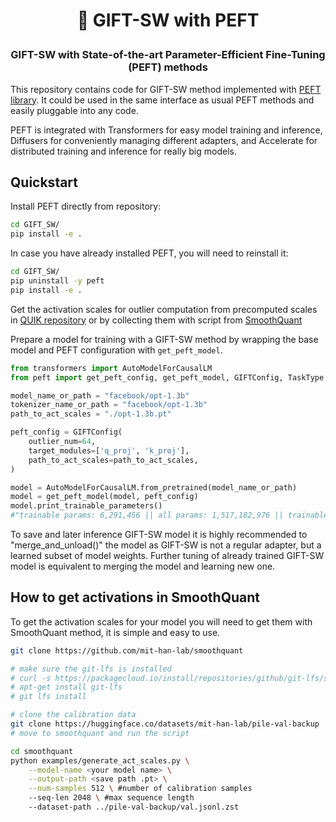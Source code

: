 <!---
Copyright 2023 The HuggingFace Team. All rights reserved.

Licensed under the Apache License, Version 2.0 (the "License");
you may not use this file except in compliance with the License.
You may obtain a copy of the License at

    http://www.apache.org/licenses/LICENSE-2.0

Unless required by applicable law or agreed to in writing, software
distributed under the License is distributed on an "AS IS" BASIS,
WITHOUT WARRANTIES OR CONDITIONS OF ANY KIND, either express or implied.
See the License for the specific language governing permissions and
limitations under the License.
-->

<h1 align="center"> <p>🤗 GIFT-SW with PEFT</p></h1>
<h3 align="center">
    <p>GIFT-SW with State-of-the-art Parameter-Efficient Fine-Tuning (PEFT) methods</p>
</h3>

This repository contains code for GIFT-SW method implemented with [PEFT library](https://huggingface.co/PEFT). It could be used in the same interface as usual PEFT methods and easily pluggable into any code.

PEFT is integrated with Transformers for easy model training and inference, Diffusers for conveniently managing different adapters, and Accelerate for distributed training and inference for really big models.

## Quickstart

Install PEFT directly from repository:

```bash
cd GIFT_SW/
pip install -e .
```

In case you have already installed PEFT, you will need to reinstall it:

```bash
cd GIFT_SW/
pip uninstall -y peft
pip install -e .
```

Get the activation scales for outlier computation from precomputed scales in [QUIK repository](https://github.com/IST-DASLab/QUIK/tree/master/experiments/act_scales) or by collecting them with script from [SmoothQuant](https://github.com/mit-han-lab/smoothquant)

Prepare a model for training with a GIFT-SW method by wrapping the base model and PEFT configuration with `get_peft_model`.

```python
from transformers import AutoModelForCausalLM
from peft import get_peft_config, get_peft_model, GIFTConfig, TaskType

model_name_or_path = "facebook/opt-1.3b"
tokenizer_name_or_path = "facebook/opt-1.3b"
path_to_act_scales = "./opt-1.3b.pt"

peft_config = GIFTConfig(
    outlier_num=64,
    target_modules=['q_proj', 'k_proj'],
    path_to_act_scales=path_to_act_scales,
)

model = AutoModelForCausalLM.from_pretrained(model_name_or_path)
model = get_peft_model(model, peft_config)
model.print_trainable_parameters()
#"trainable params: 6,291,456 || all params: 1,517,182,976 || trainable%: 0.4147"
```

To save and later inference GIFT-SW model it is highly recommended to "merge_and_unload()" the model as GIFT-SW is not a regular adapter, but a learned subset of model weights. Further tuning of already trained GIFT-SW model is equivalent to merging the model and learning new one.


## How to get activations in SmoothQuant

To get the activation scales for your model you will need to get them with SmoothQuant method, it is simple and easy to use.

```bash
git clone https://github.com/mit-han-lab/smoothquant

# make sure the git-lfs is installed
# curl -s https://packagecloud.io/install/repositories/github/git-lfs/script.deb.sh | bash
# apt-get install git-lfs
# git lfs install

# clone the calibration data
git clone https://huggingface.co/datasets/mit-han-lab/pile-val-backup
# move to smoothquant and run the script

cd smoothquant
python examples/generate_act_scales.py \
    --model-name <your model name> \
    --output-path <save path .pt> \
    --num-samples 512 \ #number of calibration samples
    --seq-len 2048 \ #max sequence length
    --dataset-path ../pile-val-backup/val.jsonl.zst
```

